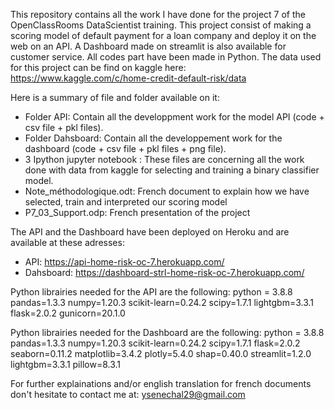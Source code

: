 This repository contains all the work I have done for the project 7 of the OpenClassRooms DataScientist
training.
This project consist of making a scoring model of default payment for a loan company and deploy it on the web on an API.
A Dashboard made on streamlit is also available for customer service.
All codes part have been made in Python.
The data used for this project can be find on kaggle here: https://www.kaggle.com/c/home-credit-default-risk/data

Here is a summary of file and folder available on it:
- Folder API: Contain all the developpment work for the model API (code + csv file + pkl files).
- Folder Dahsboard: Contain all the developpement work for the dashboard (code + csv file + pkl files + png file).
- 3 Ipython jupyter notebook : These files are concerning all the work done with data from kaggle for selecting and training a  binary classifier model.
- Note_méthodologique.odt: French document to explain how we have selected, train and interpreted our scoring model
- P7_03_Support.odp: French presentation of the project

The API and the Dashboard have been deployed on Heroku and are available at these adresses:
- API: https://api-home-risk-oc-7.herokuapp.com/
- Dahsboard: https://dashboard-strl-home-risk-oc-7.herokuapp.com/

Python librairies needed for the API are the following:
python = 3.8.8
pandas=1.3.3
numpy=1.20.3
scikit-learn=0.24.2
scipy=1.7.1
lightgbm=3.3.1
flask=2.0.2
gunicorn=20.1.0


Python librairies needed for the Dashboard are the following:
python = 3.8.8
pandas=1.3.3
numpy=1.20.3
scikit-learn=0.24.2
scipy=1.7.1
flask=2.0.2
seaborn=0.11.2
matplotlib=3.4.2
plotly=5.4.0
shap=0.40.0
streamlit=1.2.0
lightgbm=3.3.1
pillow=8.3.1

For further explainations and/or english translation for french documents don't hesitate to contact me at: ysenechal29@gmail.com

